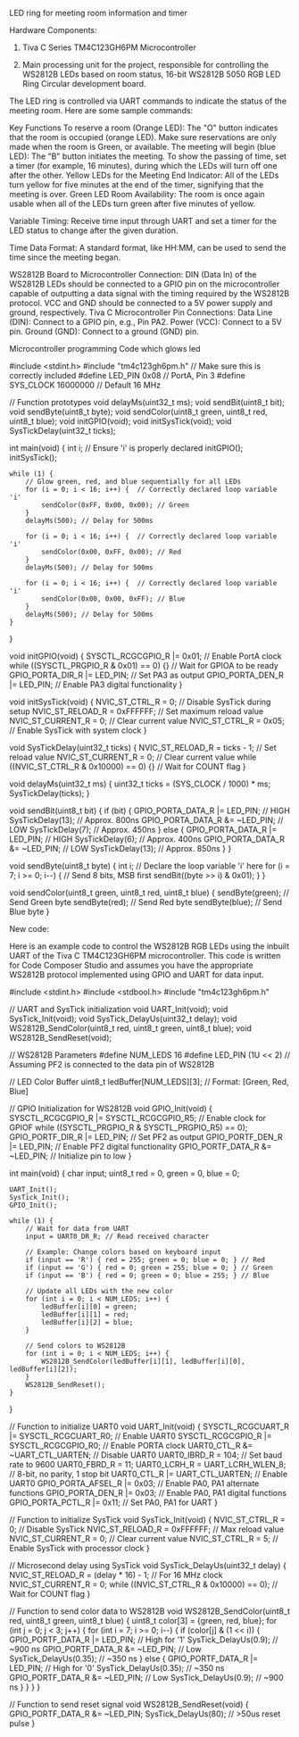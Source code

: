 LED ring for meeting room information and timer


Hardware Components:
1. Tiva C Series TM4C123GH6PM Microcontroller

2. Main processing unit for the project, responsible for controlling the WS2812B LEDs based on room status, 16-bit WS2812B 5050 RGB LED Ring Circular development board.


The LED ring is controlled via UART commands to indicate the status of the meeting room. Here are some sample commands:


Key Functions
To reserve a room (Orange LED):
The "O" button indicates that the room is occupied (orange LED).
Make sure reservations are only made when the room is Green, or available.
The meeting will begin (blue LED):
The "B" button initiates the meeting.
To show the passing of time, set a timer (for example, 16 minutes), during which the LEDs will turn off one after the other.
Yellow LEDs for the Meeting End Indicator:
All of the LEDs turn yellow for five minutes at the end of the timer, signifying that the meeting is over.
Green LED Room Availability:
The room is once again usable when all of the LEDs turn green after five minutes of yellow.


Variable Timing:
Receive time input through UART and set a timer for the LED status to change after the given duration.

Time Data Format:
A standard format, like HH:MM, can be used to send the time since the meeting began.

WS2812B Board to Microcontroller Connection:
DIN (Data In) of the WS2812B LEDs should be connected to a GPIO pin on the microcontroller capable of outputting a data signal with the timing required by the WS2812B protocol.
VCC and GND should be connected to a 5V power supply and ground, respectively.
Tiva C Microcontroller Pin Connections:
Data Line (DIN): Connect to a GPIO pin, e.g., Pin PA2.
Power (VCC): Connect to a 5V pin.
Ground (GND): Connect to a ground (GND) pin.

Microcontroller programming
Code which glows led

#include <stdint.h>
#include "tm4c123gh6pm.h" // Make sure this is correctly included
#define LED_PIN 0x08 // PortA, Pin 3
#define SYS_CLOCK 16000000 // Default 16 MHz

// Function prototypes
void delayMs(uint32_t ms);
void sendBit(uint8_t bit);
void sendByte(uint8_t byte);
void sendColor(uint8_t green, uint8_t red, uint8_t blue);
void initGPIO(void);
void initSysTick(void);
void SysTickDelay(uint32_t ticks);

int main(void) {
    int i; // Ensure 'i' is properly declared
    initGPIO();
    initSysTick();

    while (1) {
        // Glow green, red, and blue sequentially for all LEDs
        for (i = 0; i < 16; i++) {  // Correctly declared loop variable 'i'
            sendColor(0xFF, 0x00, 0x00); // Green
        }
        delayMs(500); // Delay for 500ms

        for (i = 0; i < 16; i++) {  // Correctly declared loop variable 'i'
            sendColor(0x00, 0xFF, 0x00); // Red
        }
        delayMs(500); // Delay for 500ms

        for (i = 0; i < 16; i++) {  // Correctly declared loop variable 'i'
            sendColor(0x00, 0x00, 0xFF); // Blue
        }
        delayMs(500); // Delay for 500ms
    }
}

void initGPIO(void) {
    SYSCTL_RCGCGPIO_R |= 0x01;  // Enable PortA clock
    while ((SYSCTL_PRGPIO_R & 0x01) == 0) {} // Wait for GPIOA to be ready
    GPIO_PORTA_DIR_R |= LED_PIN; // Set PA3 as output
    GPIO_PORTA_DEN_R |= LED_PIN; // Enable PA3 digital functionality
}

void initSysTick(void) {
    NVIC_ST_CTRL_R = 0;             // Disable SysTick during setup
    NVIC_ST_RELOAD_R = 0xFFFFFF;    // Set maximum reload value
    NVIC_ST_CURRENT_R = 0;          // Clear current value
    NVIC_ST_CTRL_R = 0x05;          // Enable SysTick with system clock
}

void SysTickDelay(uint32_t ticks) {
    NVIC_ST_RELOAD_R = ticks - 1;   // Set reload value
    NVIC_ST_CURRENT_R = 0;          // Clear current value
    while ((NVIC_ST_CTRL_R & 0x10000) == 0) {} // Wait for COUNT flag
}

void delayMs(uint32_t ms) {
    uint32_t ticks = (SYS_CLOCK / 1000) * ms;
    SysTickDelay(ticks);
}

void sendBit(uint8_t bit) {
    if (bit) {
        GPIO_PORTA_DATA_R |= LED_PIN;  // HIGH
        SysTickDelay(13);             // Approx. 800ns
        GPIO_PORTA_DATA_R &= ~LED_PIN; // LOW
        SysTickDelay(7);              // Approx. 450ns
    } else {
        GPIO_PORTA_DATA_R |= LED_PIN;  // HIGH
        SysTickDelay(6);              // Approx. 400ns
        GPIO_PORTA_DATA_R &= ~LED_PIN; // LOW
        SysTickDelay(13);             // Approx. 850ns
    }
}

void sendByte(uint8_t byte) {
    int i; // Declare the loop variable 'i' here
    for (i = 7; i >= 0; i--) { // Send 8 bits, MSB first
        sendBit((byte >> i) & 0x01);
    }
}

void sendColor(uint8_t green, uint8_t red, uint8_t blue) {
    sendByte(green); // Send Green byte
    sendByte(red);   // Send Red byte
    sendByte(blue);  // Send Blue byte
}




New code:

Here is an example code to control the WS2812B RGB LEDs using the inbuilt UART of the Tiva C TM4C123GH6PM microcontroller. This code is written for Code Composer Studio and assumes you have the appropriate WS2812B protocol implemented using GPIO and UART for data input.


#include <stdint.h>
#include <stdbool.h>
#include "tm4c123gh6pm.h"

// UART and SysTick initialization
void UART_Init(void);
void SysTick_Init(void);
void SysTick_DelayUs(uint32_t delay);
void WS2812B_SendColor(uint8_t red, uint8_t green, uint8_t blue);
void WS2812B_SendReset(void);

// WS2812B Parameters
#define NUM_LEDS 16
#define LED_PIN  (1U << 2) // Assuming PF2 is connected to the data pin of WS2812B

// LED Color Buffer
uint8_t ledBuffer[NUM_LEDS][3]; // Format: [Green, Red, Blue]

// GPIO Initialization for WS2812B
void GPIO_Init(void) {
    SYSCTL_RCGCGPIO_R |= SYSCTL_RCGCGPIO_R5; // Enable clock for GPIOF
    while ((SYSCTL_PRGPIO_R & SYSCTL_PRGPIO_R5) == 0);
    GPIO_PORTF_DIR_R |= LED_PIN;  // Set PF2 as output
    GPIO_PORTF_DEN_R |= LED_PIN;  // Enable PF2 digital functionality
    GPIO_PORTF_DATA_R &= ~LED_PIN; // Initialize pin to low
}

int main(void) {
    char input;
    uint8_t red = 0, green = 0, blue = 0;

    UART_Init();
    SysTick_Init();
    GPIO_Init();

    while (1) {
        // Wait for data from UART
        input = UART0_DR_R; // Read received character

        // Example: Change colors based on keyboard input
        if (input == 'R') { red = 255; green = 0; blue = 0; } // Red
        if (input == 'G') { red = 0; green = 255; blue = 0; } // Green
        if (input == 'B') { red = 0; green = 0; blue = 255; } // Blue

        // Update all LEDs with the new color
        for (int i = 0; i < NUM_LEDS; i++) {
            ledBuffer[i][0] = green;
            ledBuffer[i][1] = red;
            ledBuffer[i][2] = blue;
        }

        // Send colors to WS2812B
        for (int i = 0; i < NUM_LEDS; i++) {
            WS2812B_SendColor(ledBuffer[i][1], ledBuffer[i][0], ledBuffer[i][2]);
        }
        WS2812B_SendReset();
    }
}

// Function to initialize UART0
void UART_Init(void) {
    SYSCTL_RCGCUART_R |= SYSCTL_RCGCUART_R0;  // Enable UART0
    SYSCTL_RCGCGPIO_R |= SYSCTL_RCGCGPIO_R0;  // Enable PORTA clock
    UART0_CTL_R &= ~UART_CTL_UARTEN;         // Disable UART0
    UART0_IBRD_R = 104;                      // Set baud rate to 9600
    UART0_FBRD_R = 11;
    UART0_LCRH_R = UART_LCRH_WLEN_8;         // 8-bit, no parity, 1 stop bit
    UART0_CTL_R |= UART_CTL_UARTEN;          // Enable UART0
    GPIO_PORTA_AFSEL_R |= 0x03;              // Enable PA0, PA1 alternate functions
    GPIO_PORTA_DEN_R |= 0x03;                // Enable PA0, PA1 digital functions
    GPIO_PORTA_PCTL_R |= 0x11;               // Set PA0, PA1 for UART
}

// Function to initialize SysTick
void SysTick_Init(void) {
    NVIC_ST_CTRL_R = 0;          // Disable SysTick
    NVIC_ST_RELOAD_R = 0xFFFFFF; // Max reload value
    NVIC_ST_CURRENT_R = 0;       // Clear current value
    NVIC_ST_CTRL_R = 5;          // Enable SysTick with processor clock
}

// Microsecond delay using SysTick
void SysTick_DelayUs(uint32_t delay) {
    NVIC_ST_RELOAD_R = (delay * 16) - 1; // For 16 MHz clock
    NVIC_ST_CURRENT_R = 0;
    while ((NVIC_ST_CTRL_R & 0x10000) == 0); // Wait for COUNT flag
}

// Function to send color data to WS2812B
void WS2812B_SendColor(uint8_t red, uint8_t green, uint8_t blue) {
    uint8_t color[3] = {green, red, blue};
    for (int j = 0; j < 3; j++) {
        for (int i = 7; i >= 0; i--) {
            if (color[j] & (1 << i)) {
                GPIO_PORTF_DATA_R |= LED_PIN;  // High for '1'
                SysTick_DelayUs(0.9);         // ~900 ns
                GPIO_PORTF_DATA_R &= ~LED_PIN; // Low
                SysTick_DelayUs(0.35);        // ~350 ns
            } else {
                GPIO_PORTF_DATA_R |= LED_PIN;  // High for '0'
                SysTick_DelayUs(0.35);        // ~350 ns
                GPIO_PORTF_DATA_R &= ~LED_PIN; // Low
                SysTick_DelayUs(0.9);         // ~900 ns
            }
        }
    }
}

// Function to send reset signal
void WS2812B_SendReset(void) {
    GPIO_PORTF_DATA_R &= ~LED_PIN;
    SysTick_DelayUs(80); // >50us reset pulse
}

